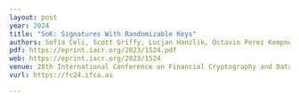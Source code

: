 ```yaml
---
layout: post
year: 2024
title: "SoK: Signatures With Randomizable Keys"
authors: Sofía Celi, Scott Griffy, Lucjan Hanzlik, Octavio Perez Kempner, Daniel Slamanig
pdf: https://eprint.iacr.org/2023/1524.pdf
web: https://eprint.iacr.org/2023/1524
venue: 28th International Conference on Financial Cryptography and Data Security - FC 2024
vurl: https://fc24.ifca.ai

---
```




